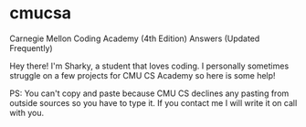 # cmucsa
Carnegie Mellon Coding Academy (4th Edition) Answers (Updated Frequently)


Hey there! I'm Sharky, a student that loves coding. I personally sometimes struggle on a few projects for CMU CS Academy so here is some help!

PS: You can't copy and paste because CMU CS declines any pasting from outside sources so you have to type it. If you contact me I will write it on call with you.
